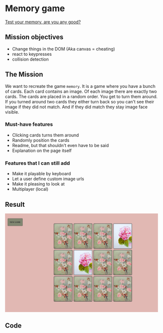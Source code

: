 # Memory game

[Test your memory, are you any good?](https://yelenamerzlyakova.github.io/Memory/)

## Mission objectives
- Change things in the DOM (Aka canvas = cheating)
- react to keypresses
- collision detection

## The Mission
We want to recreate the game `memory`. It is a game where  you have a bunch of cards. Each card contains an image. Of each image there are exactly two cards. The cards are placed in a random order. You get to turn them around. If you turned around two cards they either turn back so you can't see their image if they did not match. And if they did match they stay image face visible.

### Must-have features
- Clicking cards turns them around
- Randomly position the cards
- Readme, but that shouldn't even have to be said
- Explanation on the page itself


### Features that I can still add
- Make it playable by keyboard
- Let a user define custom image urls
- Make it pleasing to look at
- Multiplayer (local)

## Result 

![mzmoey](https://github.com/YelenaMerzlyakova/Memory/blob/master/memory.png)

## Code
